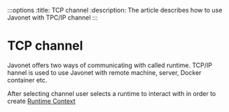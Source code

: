 :::options
:title: TCP channel
:description: The article describes how to use Javonet with TPC/IP channel
:::

# TCP channel

Javonet offers two ways of communicating with called runtime. TCP/IP hannel is used to use Javonet with remote machine, server, Docker container etc.

After selecting channel user selects a runtime to interact with in order to create [Runtime Context](https://www.javonet.com/guides/v2/`{calling_technology}`/`{called_technology}`/foundations/runtime-context.md)